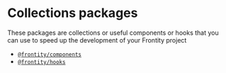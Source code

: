 # Collections packages

These packages are collections or useful components or hooks that you can use to speed up the development of your Frontity project

- [`@frontity/components`](components.md)
- [`@frontity/hooks`](hooks/)
